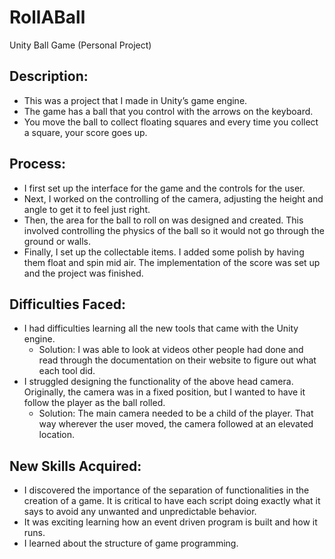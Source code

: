 # RollABall
Unity Ball Game (Personal Project)

## Description:
- This was a project that I made in Unity’s game engine. 
- The game has a ball that you control with the arrows on the keyboard. 
- You move the ball to collect floating squares and every time you collect a square, your score goes up. 

## Process: 
- I first set up the interface for the game and the controls for the user.
- Next, I worked on the controlling of the camera, adjusting the height and angle to get it to feel just right.
- Then, the area for the ball to roll on was designed and created. This involved controlling the physics of the ball so it would not go through the ground or walls.
- Finally, I set up the collectable items. I added some polish by having them float and spin mid air. The implementation of the score was set up and the project was finished.

## Difficulties Faced:
- I had difficulties learning all the new tools that came with the Unity engine.
  - Solution: I was able to look at videos other people had done and read through the documentation on their website to figure out what each tool did.
- I struggled designing the functionality of the above head camera. Originally, the camera was in a fixed position, but I wanted to have it follow the player as the ball rolled.
  - Solution: The main camera needed to be a child of the player. That way wherever the user moved, the camera followed at an elevated location.

## New Skills Acquired:
- I discovered the importance of the separation of functionalities in the creation of a game. It is critical to have each script doing exactly what it says to avoid any unwanted and unpredictable behavior.
- It was exciting learning how an event driven program is built and how it runs. 
- I learned about the structure of game programming.

